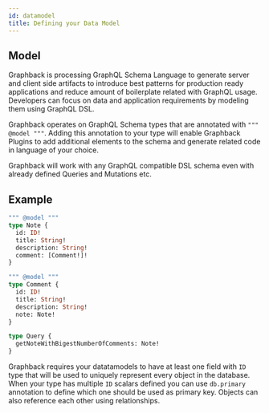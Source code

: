 ```yaml
---
id: datamodel
title: Defining your Data Model
---
```


## Model

Graphback is processing GraphQL Schema Language to generate server and client side artifacts to 
introduce best patterns for production ready applications and reduce amount of boilerplate related with GraphQL usage.
Developers can focus on data and application requirements by modeling them using GraphQL DSL.

Graphback operates on GraphQL Schema types that are annotated with `""" @model """`.
Adding this annotation to your type will enable Graphback Plugins to add additional elements to the schema
and generate related code in language of your choice. 

Graphback will work with any GraphQL compatible DSL schema even with already defined Queries and Mutations etc.

## Example

```graphql
""" @model """
type Note {
  id: ID!
  title: String!
  description: String!
  comment: [Comment!]!
}

""" @model """
type Comment {
  id: ID!
  title: String!
  description: String!
  note: Note!
}

type Query {
  getNoteWithBigestNumberOfComments: Note!
}

```

Graphback requires your datatamodels to have at least one field with `ID` type that will be used to uniquely represent every object in the database. 
When your type has multiple `ID` scalars defined you can use `db.primary` annotation to define which one should be used as primary key.
Objects can also reference each other using relationships.
